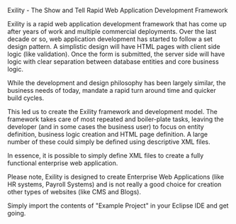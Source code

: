 Exility - The Show and Tell Rapid Web Application Development Framework

Exility is a rapid web application development framework that has come up after years of work and multiple commercial deployments. Over the last decade or so, web application development has started to follow a set design pattern. A simplistic design will have HTML pages with client side logic (like validation). Once the form is submitted, the server side will have logic with clear separation between database entities and core business logic.

While the development and design philosophy has been largely similar, the business needs of today, mandate a rapid turn around time and quicker build cycles.

This led us to create the Exility framework and development model. The framework takes care of most repeated and boiler-plate tasks, leaving the developer (and in some cases the business user) to focus on entity definition, business logic creation and HTML page definition. A large number of these could simply be defined using descriptive XML files.

In essence, it is possible to simply define XML files to create a fully functional enterprise web application.

Please note, Exility is designed to create Enterprise Web Applications (like HR systems, Payroll Systems) and is not really a good choice for creation other types of websites (like CMS and Blogs).

Simply import the contents of "Example Project" in your Eclipse IDE and get going.